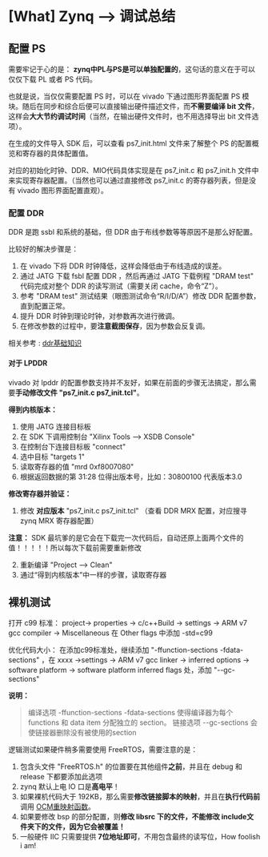 [What] Zynq --> 调试总结
==========================

## 配置 PS 

需要牢记于心的是： **zynq中PL与PS是可以单独配置的**，这句话的意义在于可以仅仅下载 PL 或者 PS 代码。

也就是说，当仅仅需要配置 PS 时，可以在 vivado 下通过图形界面配置 PS 模块。随后在同步和综合后便可以直接输出硬件描述文件，而**不需要编译 bit 文件**，这样会**大大节约调试时间**（当然，在输出硬件文件时，也不用选择导出 bit 文件选项）。

在生成的文件导入 SDK 后，可以查看 ps7\_init.html 文件来了解整个 PS 的配置概览和寄存器的具体配置值。

对应的初始化时钟、DDR、MIO代码具体实现是在 ps7\_init.c 和 ps7\_init.h 文件中来实现寄存器配置。（当然也可以通过直接修改 ps7\_init.c 的寄存器列表，但是没有 vivado 图形界面配置直观）。

### 配置 DDR

DDR 是跑 ssbl 和系统的基础，但 DDR 由于布线参数等等原因不是那么好配置。

比较好的解决步骤是：

1.  在 vivado 下将 DDR 时钟降低，这样会降低由于布线造成的误差。
2.  通过 JATG 下载 fsbl 配置 DDR ，然后再通过 JATG 下载例程 "DRAM test" 代码完成对整个 DDR 的读写测试（需要关闭 cache，命令“Z”）。
3.  参考 "DRAM test" 测试结果（眼图测试命令“R/I/D/A”）修改 DDR 配置参数，直到配置正常。
4.  提升 DDR 时钟到理论时钟，对参数再次进行微调。
5.  在修改参数的过程中，要**注意截图保存**，因为参数会反复调。

相关参考 : [ddr基础知识](https://github.com/KcMeterCEC/explore/blob/master/%5BWhat%5D%E5%9F%BA%E7%A1%80%E7%A1%AC%E4%BB%B6--DDR%E7%9F%A5%E8%AF%86/document.md)

#### 对于 LPDDR

vivado 对 lpddr 的配置参数支持并不友好，如果在前面的步骤无法搞定，那么需要**手动修改文件 "ps7\_init.c ps7\_init.tcl"**。

**得到内核版本：**

1. 使用 JATG 连接目标板
2. 在 SDK 下调用控制台 "Xilinx Tools --> XSDB Console"
3. 在控制台下连接目标板 "connect"
4. 选中目标 "targets 1"
5. 读取寄存器的值 "mrd 0xf8007080"
6. 根据返回数据的第 31:28 位得出版本号，比如：30800100 代表版本3.0

**修改寄存器并验证：**

1. 修改 **对应版本** "ps7\_init.c ps7\_init.tcl" （查看 DDR MRX 配置，对应搜寻 zynq MRX 寄存器配置）

**注意：** SDK 最坑爹的是它会在下载完一次代码后，自动还原上面两个文件的值！！！！！所以每次下载前需要重新修改

2. 重新编译 "Project --> Clean"
3. 通过“得到内核版本”中一样的步骤，读取寄存器

## 裸机测试

打开 c99 标准： project-> properties -> c/c++Build -> settings -> ARM v7 gcc compiler -> Miscellaneous 
在 Other flags 中添加 -std=c99

优化代码大小： 在添加c99标准处，继续添加 "-ffunction-sections -fdata-sections" ，在 xxxx ->settings -> ARM v7 gcc linker -> inferred options -> software platform -> software platform inferred flags 处，添加 "--gc-sections"

**说明：**
> 编译选项 -ffunction-sections -fdata-sections 使得编译器为每个 functions 和 data item 分配独立的 section。
> 链接选项 --gc-sections 会使链接器删除没有被使用的section


逻辑测试如果硬件稍多需要使用 FreeRTOS，需要注意的是：

1. 包含头文件 "FreeRTOS.h" 的位置要在其他组件**之前**，并且在 debug 和 release 下都要添加此选项
2. zynq 默认上电 IO 口是**高电平**！
3. 如果裸机代码大于 192KB，那么需要**修改链接脚本的映射**，并且在**执行代码前**调用 [OCM重映射函数](https://github.com/KcMeterCEC/explore/tree/master/%5BWhat%5DZynq--%E6%9E%84%E6%9E%B6%E8%AF%B4%E6%98%8E)。
4. 如果要修改 bsp 的部分配置，则**修改 libsrc 下的文件，不能修改 include文件夹下的文件，因为它会被覆盖！**
5. 一般硬件 IIC 只需要提供 **7位地址即可**，不用包含最终的读写位，How foolish i am!